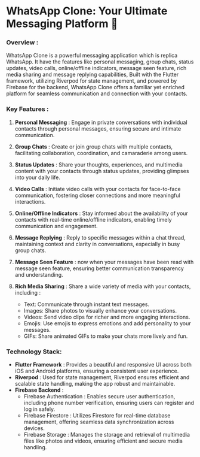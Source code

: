 # WhatsApp Clone: Your Ultimate Messaging Platform 📱

### Overview :

WhatsApp Clone is a powerful messaging application which is replica WhatsApp. It have the features like personal messaging, group chats, status updates, video calls, online/offline indicators, message seen feature, rich media sharing and message replying capabilities, Built with the Flutter framework, utilizing Riverpod for state management, and powered by Firebase for the backend, WhatsApp Clone offers a familiar yet enriched platform for seamless communication and connection with your contacts.

### Key Features :
1. **Personal Messaging** : Engage in private conversations with individual contacts through personal messages, ensuring secure and intimate communication.
2. **Group Chats** : Create or join group chats with multiple contacts, facilitating collaboration, coordination, and camaraderie among users.
3. **Status Updates** : Share your thoughts, experiences, and multimedia content with your contacts through status updates, providing glimpses into your daily life.
4. **Video Calls** : Initiate video calls with your contacts for face-to-face communication, fostering closer connections and more meaningful interactions.
5. **Online/Offline Indicators** : Stay informed about the availability of your contacts with real-time online/offline indicators, enabling timely communication and engagement.
6. **Message Replying** : Reply to specific messages within a chat thread, maintaining context and clarity in conversations, especially in busy group chats.
7. **Message Seen Feature** : now when your messages have been read with message seen feature, ensuring better communication transparency and understanding.
8. **Rich Media Sharing** : Share a wide variety of media with your contacts, including :
 
   - Text: Communicate through instant text messages.
   - Images: Share photos to visually enhance your conversations.
   - Videos: Send video clips for richer and more engaging interactions.
   - Emojis: Use emojis to express emotions and add personality to your messages.
   - GIFs: Share animated GIFs to make your chats more lively and fun.

### Technology Stack:
* **Flutter Framework** : Provides a beautiful and responsive UI across both iOS and Android platforms, ensuring a consistent user experience.
* **Riverpod** : Used for state management, Riverpod ensures efficient and scalable state handling, making the app robust and maintainable.
* **Firebase Backend** :
  - Firebase Authentication :  Enables secure user authentication, including phone number verification, ensuring users can register and log in safely.
  - Firebase Firestore :  Utilizes Firestore for real-time database management, offering seamless data synchronization across devices.
  - Firebase Storage : Manages the storage and retrieval of multimedia files like photos and videos, ensuring efficient and secure media handling.


